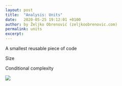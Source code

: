 ```yaml
---
layout: post
title:  "Analysis: Units"
date:   2020-05-25 19:12:01 +0100
author: by Željko Obrenović (zeljkoobrenovic.com)
permalink: units
excerpt:
---
```


A smallest reusable piece of code

Size

Conditional complexity

![](assets/images/sokrates/units-processing.png)

